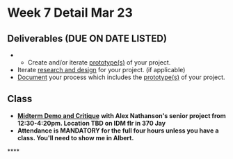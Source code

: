 # Week 7 Detail Mar 23

## Deliverables \(DUE ON DATE LISTED\)

* * Create and/or iterate [prototype\(s\)](../project_plan/) of your project.
* Iterate [research and design](../project_plan/) for your project. \(if applicable\)
* [Document](../pre-work/website.md) your process which includes the [prototype\(s\)](../project_plan/) of your project.

## Class

* [**Midterm Demo and Critique**](../critiques-demos-presentations-and-exhibition/project_demo.md) **with Alex Nathanson's senior project from 12:30-4:20pm. Location TBD on IDM flr in 370 Jay**
* **Attendance is MANDATORY for the full four hours unless you have a class. You'll need to show me in Albert.**

\*\*\*\*

